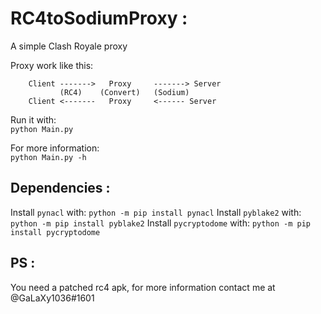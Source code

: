 # RC4toSodiumProxy :
A simple Clash Royale proxy

Proxy work like this:<br />
        
        Client ------->   Proxy     -------> Server
               (RC4)    (Convert)   (Sodium)
        Client <-------   Proxy     <------ Server

Run it with:<br />
`python Main.py`

For more information:<br />
`python Main.py -h`

## Dependencies :
Install `pynacl` with:
        `python -m pip install pynacl`
Install `pyblake2` with:
        `python -m pip install pyblake2`
Install `pycryptodome` with:
        `python -m pip install pycryptodome`

## PS :
You need a patched rc4 apk, for more information contact me at @GaLaXy1036#1601
